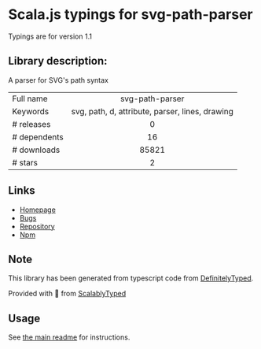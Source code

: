 
# Scala.js typings for svg-path-parser

Typings are for version 1.1

## Library description:
A parser for SVG's path syntax

|                    |                 |
| ------------------ | :-------------: |
| Full name          | svg-path-parser |
| Keywords           | svg, path, d, attribute, parser, lines, drawing |
| # releases         | 0 |
| # dependents       | 16 |
| # downloads        | 85821 |
| # stars            | 2 |

## Links
- [Homepage](https://github.com/hughsk/svg-path-parser#readme)
- [Bugs](https://github.com/hughsk/svg-path-parser/issues)
- [Repository](https://github.com/hughsk/svg-path-parser)
- [Npm](https://www.npmjs.com/package/svg-path-parser)
    


## Note
This library has been generated from typescript code from [DefinitelyTyped](https://definitelytyped.org).

Provided with :purple_heart: from [ScalablyTyped](https://github.com/oyvindberg/ScalablyTyped)

## Usage
See [the main readme](../../readme.md) for instructions.


